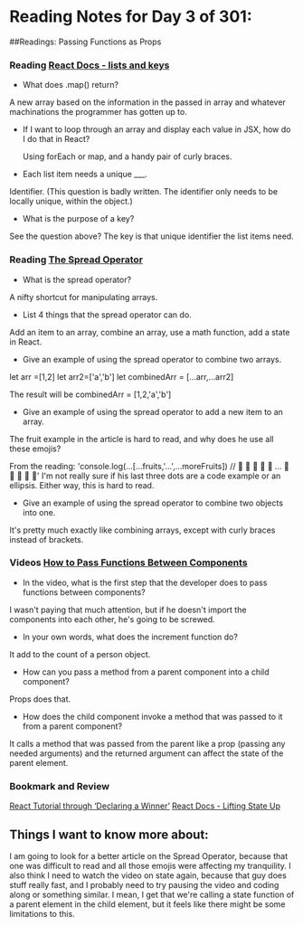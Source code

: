 # Reading Notes for Day 3 of 301:

##Readings: Passing Functions as Props

### Reading [React Docs - lists and keys](https://reactjs.org/docs/lists-and-keys.html)

- What does .map() return?

A new array based on the information in the passed in array and whatever machinations the programmer has gotten up to.

- If I want to loop through an array and display each value in JSX, how do I do that in React?

  Using forEach or map, and a handy pair of curly braces.

- Each list item needs a unique ___.

Identifier. (This question is badly written. The identifier only needs to be locally unique, within the object.)

- What is the purpose of a key?

See the question above? The key is that unique identifier the list items need.

### Reading [The Spread Operator](https://medium.com/coding-at-dawn/how-to-use-the-spread-operator-in-javascript-b9e4a8b06fab)

- What is the spread operator?

A nifty shortcut for manipulating arrays.

- List 4 things that the spread operator can do.

Add an item to an array, combine an array, use a math function, add a state in React.

- Give an example of using the spread operator to combine two arrays.

let arr =[1,2]
let arr2=['a','b']
let combinedArr = [...arr,...arr2]

The result will be combinedArr = [1,2,'a','b']


- Give an example of using the spread operator to add a new item to an array.

The fruit example in the article is hard to read, and why does he use all these emojis?

From the reading:
'console.log(...[...fruits,'...',...moreFruits]) //  🍑 🍊 🍌 🍉 🍍 ... 🍏 🍊 🍌 🍉 🍍'
I'm not really sure if his last three dots are a code example or an ellipsis. Either way, this is hard to read. 

- Give an example of using the spread operator to combine two objects into one.

It's pretty much exactly like combining arrays, except with curly braces instead of brackets.

### Videos [How to Pass Functions Between Components](https://www.youtube.com/watch?v=c05OL7XbwXU)

- In the video, what is the first step that the developer does to pass functions between components?

I wasn't paying that much attention, but if he doesn't import the components into each other, he's going to be screwed.

- In your own words, what does the increment function do?

It add to the count of a person object.

- How can you pass a method from a parent component into a child component?

Props does that.

- How does the child component invoke a method that was passed to it from a parent component?

It calls a method that was passed from the parent like a prop (passing any needed arguments) and the returned argument can affect the state of the parent element.

### Bookmark and Review
[React Tutorial through ‘Declaring a Winner’](https://reactjs.org/tutorial/tutorial.html)
[React Docs - Lifting State Up](https://reactjs.org/docs/lifting-state-up.html)

## Things I want to know more about:

I am going to look for a better article on the Spread Operator, because that one was difficult to read and all those emojis were affecting my tranquility. I also think I need to watch the video on state again, because that guy does stuff really fast, and I probably need to try pausing the video and coding along or something similar. I mean, I get that we're calling a state function of a parent element in the child element, but it feels like there might be some limitations to this. 

